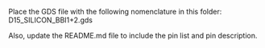 Place the GDS file with the following nomenclature in this folder: D15_SILICON_BBI1+2.gds

Also, update the README.md file to include the pin list and pin description.
